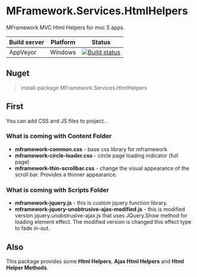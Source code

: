 
# MFramework.Services.HtmlHelpers

MFramework MVC Html Helpers for mvc 5 apps.

| Build server| Platform       | Status      |
|-------------|----------------|-------------|
| AppVeyor    | Windows        |[![Build status](https://ci.appveyor.com/api/projects/status/m3rldcd6atgpoqgo?svg=true)](https://ci.appveyor.com/project/muratbaseren/mframework-services-htmlhelpers) |

## Nuget
> install-package MFramework.Services.HtmlHelpers

## First
You can add CSS and JS files to project..

### What is coming with Content Folder

 - **mframework-common.css** - base css library for mframework
 - **mframework-circle-loader.css** - circle page loading indicator (full page)
 - **mframework-thin-scrollbar.css** - change the visual appearance of the scroll bar. Provides a thinner appearance.

### What is coming with Scripts Folder

 - **mframework-jquery.js** - this is custom jquery function library.
 - **mframework-jquery-unobtrusive-ajax-modified.js** - this is modified version jquery.unobstrusive-ajax.js that uses JQuery.Show method for loading element effect. The modified version is changed this effect type to fade in-out.

## Also
This package provides some **Html Helpers**, **Ajax Html Helpers** and **Html Helper Methods**.
